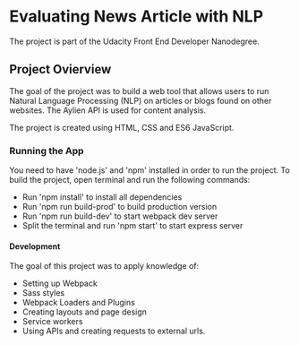 # Evaluating News Article with NLP
The project is part of the Udacity Front End Developer Nanodegree.

## Project Ovierview
The goal of the project was to build a web tool that allows users to run Natural Language Processing (NLP) on articles or blogs found on other websites. The Aylien API is used for content analysis.

The project is created using HTML, CSS and ES6 JavaScript.

### Running the App

You need to have 'node.js' and 'npm' installed in order to run the project.
To build the project, open terminal and run the following commands:
 - Run 'npm install' to install all dependencies
 - Run 'npm run build-prod' to build production version
 - Run 'npm run build-dev' to start webpack dev server
 - Split the terminal and run 'npm start' to start express server

#### Development
The goal of this project was to apply knowledge of:
- Setting up Webpack
- Sass styles
- Webpack Loaders and Plugins
- Creating layouts and page design
- Service workers
- Using APIs and creating requests to external urls. 
